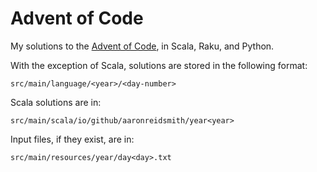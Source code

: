 # Advent of Code

My solutions to the [Advent of Code](https://adventofcode.com/), in Scala, Raku, and Python.

With the exception of Scala, solutions are stored in the following format:

```
src/main/language/<year>/<day-number>
```

Scala solutions are in:

```
src/main/scala/io/github/aaronreidsmith/year<year>
```

Input files, if they exist, are in:

```
src/main/resources/year/day<day>.txt
```
